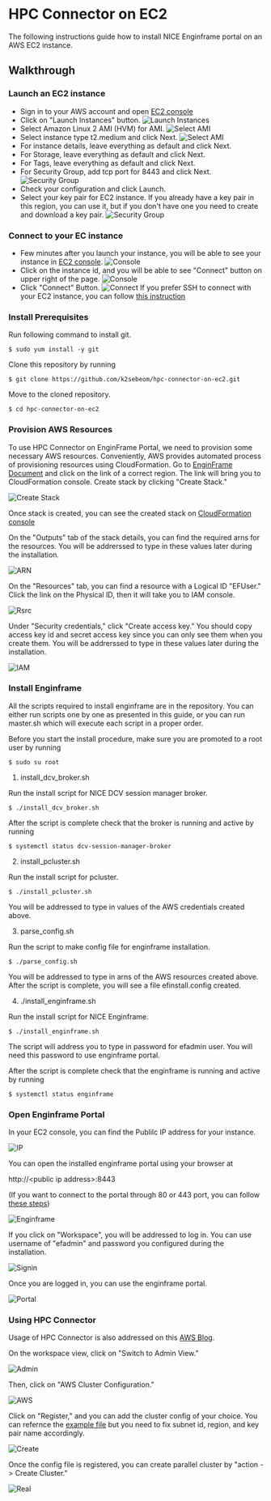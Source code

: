 # HPC Connector on EC2

The following instructions guide how to install NICE Enginframe portal on an AWS EC2 instance.

## Walkthrough

### Launch an EC2 instance

* Sign in to your AWS account and open [EC2 console](https://console.aws.amazon.com/ec2)
* Click on "Launch Instances" button.
![Launch Instances](src/pic1.png)
* Select Amazon Linux 2 AMI (HVM) for AMI.
![Select AMI](src/pic2.png)
* Select instance type t2.medium and click Next.
![Select AMI](src/pic3.png)
* For instance details, leave everything as default and click Next.
* For Storage, leave everything as default and click Next.
* For Tags, leave everything as default and click Next.
* For Security Group, add tcp port for 8443 and click Next.
![Security Group](src/pic4.png)
* Check your configuration and click Launch.
* Select your key pair for EC2 instance. If you already have a key pair in this region, you can use it, but if you don't have one you need to create and download a key pair.
![Security Group](src/pic5.png)

### Connect to your EC instance
* Few minutes after you launch your instance, you will be able to see your instance in [EC2 console](https://console.aws.amazon.com/ec2).
![Console](src/pic6.png)
* Click on the instance id, and you will be able to see "Connect" button on upper right of the page.
![Console](src/pic7.png)
* Click "Connect" Button.
![Connect](src/pic8.png)
If you prefer SSH to connect with your EC2 instance, you can follow [this instruction](https://docs.aws.amazon.com/AWSEC2/latest/UserGuide/AccessingInstancesLinux.html)

### Install Prerequisites

Run following command to install git.
```
$ sudo yum install -y git
```

Clone this repository by running
```
$ git clone https://github.com/k2sebeom/hpc-connector-on-ec2.git
```
Move to the cloned repository.
```
$ cd hpc-connector-on-ec2
```

### Provision AWS Resources
To use HPC Connector on EnginFrame Portal, we need to provision some necessary AWS resources. Conveniently, AWS provides automated process of provisioning resources using CloudFormation. Go to [EnginFrame Document](https://docs.aws.amazon.com/enginframe/latest/ag/managing-hpc-connector.html#before-installing-enginframe) and click on the link of a correct region. The link will bring you to CloudFormation console. Create stack by clicking "Create Stack."

![Create Stack](/src/pic13.png)

Once stack is created, you can see the created stack on [CloudFormation console](https://console.aws.amazon.com/cloudformation)

On the "Outputs" tab of the stack details, you can find the required arns for the resources. You will be addrerssed to type in these values later during the installation.

![ARN](/src/pic14.png)

On the "Resources" tab, you can find a resource with a Logical ID "EFUser." Click the link on the Physical ID, then it will take you to IAM console.

![Rsrc](/src/pic15.png)

Under "Security credentials," click "Create access key." You should copy access key id and secret access key since you can only see them when you create them. You will be addrerssed to type in these values later during the installation.

![IAM](/src/pic16.png)

### Install Enginframe

All the scripts required to install enginframe are in the repository. You can either run scripts one by one as presented in this guide, or you can run master.sh which will execute each script in a proper order.

Before you start the install procedure, make sure you are promoted to a root user by running

```
$ sudo su root
```

1. install_dcv_broker.sh

Run the install script for NICE DCV session manager broker.
```
$ ./install_dcv_broker.sh
```
After the script is complete check that the broker is running and active by running
```
$ systemctl status dcv-session-manager-broker
```

2. install_pcluster.sh

Run the install script for pcluster.
```
$ ./install_pcluster.sh
```
You will be addressed to type in values of the AWS credentials created above.

3. parse_config.sh

Run the script to make config file for enginframe installation.
```
$ ./parse_config.sh
```
You will be addressed to type in arns of the AWS resources created above. After the script is complete, you will see a file efinstall.config created.

4. ./install_enginframe.sh

Run the install script for NICE Enginframe.
```
$ ./install_enginframe.sh
```
The script will address you to type in password for efadmin user. You will need this password to use enginframe portal.

After the script is complete check that the enginframe is running and active by running
```
$ systemctl status enginframe
```

### Open Enginframe Portal

In your EC2 console, you can find the Publilc IP address for your instance.

![IP](src/pic9.png)

You can open the installed enginframe portal using your browser at

http://\<public ip address\>:8443

(If you want to connect to the portal through 80 or 443 port, you can follow [these steps](https://support.nice-software.com/support/solutions/articles/1000053839-enginframe-https-with-httpd))

![Enginframe](src/pic10.png)

If you click on "Workspace", you will be addressed to log in. You can use username of "efadmin" and password you configured during the installation.

![Signin](src/pic11.png)

Once you are logged in, you can use the enginframe portal.

![Portal](src/pic12.png)

### Using HPC Connector

Usage of HPC Connector is also addressed on this [AWS Blog](https://aws.amazon.com/ko/blogs/hpc/introducing-aws-hpc-connector/).

On the workspace view, click on "Switch to Admin View."

![Admin](src/pic17.png)

Then, click on "AWS Cluster Configuration."

![AWS](src/pic18.png)

Click on "Register," and you can add the cluster config of your choice. You can refernce the [example file](pcluster/sample-config.yaml) but you need to fix subnet id, region, and key pair name accordingly.

![Create](src/pic19.png)

Once the config file is registered, you can create parallel cluster by "action -> Create Cluster."

![Real](src/pic20.png)


